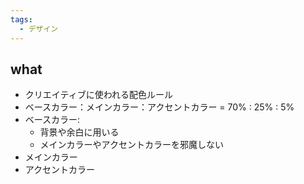 ```yaml
---
tags:
  - デザイン
---
```

## what
- クリエイティブに使われる配色ルール
- ベースカラー：メインカラー：アクセントカラー = 70% : 25% : 5%
- ベースカラー: 
	- 背景や余白に用いる
	- メインカラーやアクセントカラーを邪魔しない
- メインカラー
- アクセントカラー